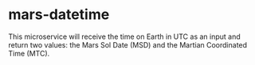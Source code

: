 # mars-datetime
This microservice will receive the time on Earth in UTC as an input and return two values: the Mars Sol Date (MSD) and the Martian Coordinated Time (MTC).

